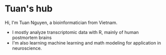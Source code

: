 # Tuan's hub

Hi, I'm Tuan Nguyen, a bioinformatician from Vietnam. <br>

* I mostly analyze transcriptomic data with R, mainly of human postmortem brains
* I'm also learning machine learning and math modeling for application in neuroscience.
